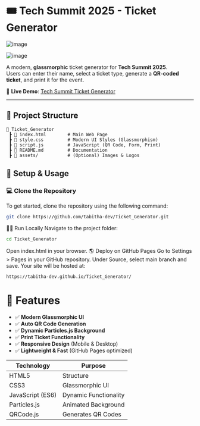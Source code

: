 # 🎟 Tech Summit 2025 - Ticket Generator

![image](https://github.com/user-attachments/assets/58d3aa44-997e-45a2-be39-7b51d6bda2a3)


![image](https://github.com/user-attachments/assets/151a514e-27e1-4069-90d9-0d51cafc07b9)


A modern, **glassmorphic** ticket generator for **Tech Summit 2025**.  
Users can enter their name, select a ticket type, generate a **QR-coded ticket**, and print it for the event.

🚀 **Live Demo**: [Tech Summit Ticket Generator](https://tabitha-dev.github.io/Ticket_Generator/)

---

## 📂 Project Structure

```
📂 Ticket_Generator
 ┣ 📜 index.html        # Main Web Page
 ┣ 📜 style.css         # Modern UI Styles (Glassmorphism)
 ┣ 📜 script.js         # JavaScript (QR Code, Form, Print)
 ┣ 📜 README.md         # Documentation
 ┣ 📂 assets/           # (Optional) Images & Logos
```
## 📌 Setup & Usage

### 💻 Clone the Repository
To get started, clone the repository using the following command:

```sh
git clone https://github.com/tabitha-dev/Ticket_Generator.git
```
🏃‍♂️ Run Locally
Navigate to the project folder:
```sh
cd Ticket_Generator

```
Open index.html in your browser.
🌎 Deploy on GitHub Pages
Go to Settings > Pages in your GitHub repository.
Under Source, select main branch and save.
Your site will be hosted at:
```sh
https://tabitha-dev.github.io/Ticket_Generator/
```
# 🚀 Features

- ✅ **Modern Glassmorphic UI**  
- ✅ **Auto QR Code Generation**  
- ✅ **Dynamic Particles.js Background**  
- ✅ **Print Ticket Functionality**  
- ✅ **Responsive Design** (Mobile & Desktop)  
- ✅ **Lightweight & Fast** (GitHub Pages optimized)  


Technology      | Purpose
---------------|---------------------------------
HTML5          | Structure
CSS3           | Glassmorphic UI
JavaScript (ES6) | Dynamic Functionality
Particles.js   | Animated Background
QRCode.js      | Generates QR Codes
